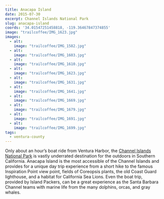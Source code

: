 ```yaml
---
title: Anacapa Island
date: 2015-07-30
excerpt: Channel Islands National Park
slug: anacapa-island
coords: '34.01547251458818, -119.36467847374855'
image: "trailcoffee/IMG_1623.jpg"
images:
  - alt: 
    image: "trailcoffee/IMG_1582.jpg"
  - alt: 
    image: "trailcoffee/IMG_1603.jpg"
  - alt: 
    image: "trailcoffee/IMG_1610.jpg"
  - alt: 
    image: "trailcoffee/IMG_1623.jpg"
  - alt: 
    image: "trailcoffee/IMG_1631.jpg"
  - alt: 
    image: "trailcoffee/IMG_1641.jpg"
  - alt: 
    image: "trailcoffee/IMG_1669.jpg"
  - alt: 
    image: "trailcoffee/IMG_1679.jpg"
  - alt: 
    image: "trailcoffee/IMG_1691.jpg"
  - alt: 
    image: "trailcoffee/IMG_1699.jpg"
tags:
  - ventura-county
---
```

Only about an hour’s boat ride from Ventura Harbor, the <a href="http://www.nps.gov/chis/">Channel Islands National Park</a> is vastly underrated destination for the outdoors in Southern California. Anacapa Island is the most accessible of the Channel Islands and provides for a unique day trip experience from a short hike to the famous Inspiration Point view point, fields of Coreopsis plants, the old Coast Guard lighthouse, and a habitat for California Sea Lions. Even the boat trip, provided by Island Packers, can be a great experience as the Santa Barbara Channel teams with marine life from the many dolphins, orcas, and gray whales.

